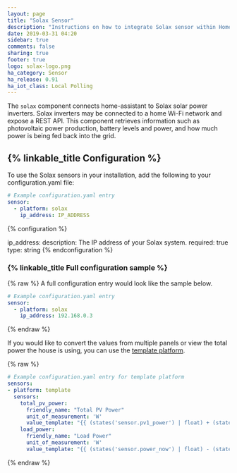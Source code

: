 ```yaml
---
layout: page
title: "Solax Sensor"
description: "Instructions on how to integrate Solax sensor within Home Assistant."
date: 2019-03-31 04:20
sidebar: true
comments: false
sharing: true
footer: true
logo: solax-logo.png
ha_category: Sensor
ha_release: 0.91
ha_iot_class: Local Polling
---
```


The `solax` component connects home-assistant to Solax solar power inverters. Solax inverters may be connected to a home Wi-Fi network and expose a REST API. This component retrieves information such as photovoltaic power production, battery levels and power, and how much power is being fed back into the grid.

## {% linkable_title Configuration %}

To use the Solax sensors in your installation, add the following to your configuration.yaml file:

```yaml
# Example configuration.yaml entry
sensor:
  - platform: solax
    ip_address: IP_ADDRESS
```
{% configuration %}

ip_address:
  description: The IP address of your Solax system.
  required: true
  type: string
{% endconfiguration %}


### {% linkable_title Full configuration sample %}

{% raw %}
A full configuration entry would look like the sample below.


```yaml
# Example configuration.yaml entry
sensor:
  - platform: solax
    ip_address: 192.168.0.3
```
{% endraw %}

If you would like to convert the values from multiple panels or view the total power the house is using, you can use the [template platform](/components/sensor.template/).

{% raw %}
```yaml
# Example configuration.yaml entry for template platform
sensors:
- platform: template
  sensors:
    total_pv_power:
      friendly_name: "Total PV Power"
      unit_of_measurement: 'W'
      value_template: "{{ (states('sensor.pv1_power') | float) + (states('sensor.pv2_power') | float) }}"
    load_power:
      friendly_name: "Load Power"
      unit_of_measurement: 'W'
      value_template: "{{ (states('sensor.power_now') | float) - (states('sensor.exported_power') | float) }}"
```
{% endraw %}
